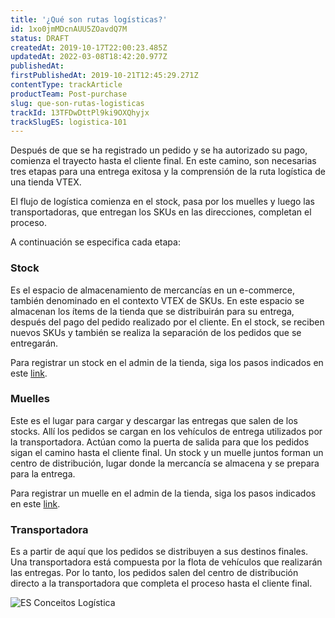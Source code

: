 ```yaml
---
title: '¿Qué son rutas logísticas?'
id: 1xo0jmMDcnAUU5ZOavdQ7M
status: DRAFT
createdAt: 2019-10-17T22:00:23.485Z
updatedAt: 2022-03-08T18:42:20.977Z
publishedAt: 
firstPublishedAt: 2019-10-21T12:45:29.271Z
contentType: trackArticle
productTeam: Post-purchase
slug: que-son-rutas-logisticas
trackId: 13TFDwDttPl9ki9OXQhyjx
trackSlugES: logistica-101
---
```


Después de que se ha registrado un pedido y se ha autorizado su pago, comienza el trayecto hasta el cliente final. En este camino, son necesarias tres etapas para una entrega exitosa y la comprensión de la ruta logística de una tienda VTEX.

El flujo de logística comienza en el stock, pasa por los muelles y luego las transportadoras, que entregan los SKUs en las direcciones, completan el proceso. 

A continuación se especifica cada etapa:

### Stock
Es el espacio de almacenamiento de mercancías en un e-commerce, también denominado en el contexto VTEX de SKUs. En este espacio se almacenan los ítems de la tienda que se distribuirán para su entrega, después del pago del pedido realizado por el cliente. En el stock, se reciben nuevos SKUs y también se realiza la separación de los pedidos que se entregarán.

Para registrar un stock en el admin de la tienda, siga los pasos indicados en este [link](https://help.vtex.com/es/tutorial/gerenciar-estoque?locale=pt).

### Muelles 
Este es el lugar para cargar y descargar las entregas que salen de los stocks. Allí los pedidos se cargan en los vehículos de entrega utilizados por la transportadora. Actúan como la puerta de salida para que los pedidos sigan el camino hasta el cliente final. Un stock y un muelle juntos forman un centro de distribución, lugar donde la mercancía se almacena y se prepara para la entrega.

Para registrar un muelle en el admin de la tienda, siga los pasos indicados en este [link](https://help.vtex.com/es/tutorial/como-cadastrar-doca?locale=pt). 

### Transportadora
Es a partir de aquí que los pedidos se distribuyen a sus destinos finales. Una transportadora está compuesta por la flota de vehículos que realizarán las entregas. Por lo tanto, los pedidos salen  del centro de distribución directo a la transportadora que completa el proceso hasta el cliente final.

![ES Conceitos Logística](//images.ctfassets.net/alneenqid6w5/6BRAmfZf1X7QPkYrh9bZar/a17438d4438465cde7b9b88689dd0b18/ES_Conceitos_Log__stica.png)

